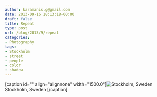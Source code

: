 ```yaml
---
author: karamanis.g@gmail.com
date: 2013-09-16 18:13:18+00:00
draft: false
title: Repeat
type: post
url: /blog/2013/9/repeat
categories:
- Photography
tags:
- Stockholm
- street
- people
- color
- shadow
---
```


[caption id="" align="alignnone" width="1500.0"]![ Stockholm, Sweden ](/images/2013-09-16-20139repeat/20130909-R0000601.jpg)
 Stockholm, Sweden [/caption]
